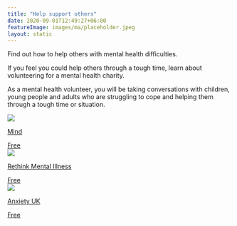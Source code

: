 ```yaml
---
title: "Help support others"
date: 2020-09-01T12:49:27+06:00
featureImage: images/ma/placeholder.jpeg
layout: static
---
```


Find out how to help others with mental health difficulties.

If you feel you could help others through a tough time, learn about volunteering for a mental health charity.

As a mental health volunteer, you will be taking conversations with children, young people and adults who are struggling to cope and helping them through a tough time or situation.

<a class="ma-link" href="https://www.mind.org.uk/get-involved/volunteering-and-participating/"><div class="ma-card ma-card-Learning"><div class="ma-icon"><img src ="/images/icon-check.png"/></div><div class="ma-name"><p>Mind</p></div><div class="ma-paid-text"><span>Free</span></div></div></a><a class="ma-link" href="https://www.rethink.org/get-involved/use-your-experience/volunteer-with-us/"><div class="ma-card ma-card-Learning"><div class="ma-icon"><img src ="/images/icon-check.png"/></div><div class="ma-name"><p>Rethink Mental Illness</p></div><div class="ma-paid-text"><span>Free</span></div></div></a><a class="ma-link" href="https://www.anxietyuk.org.uk/get-involved/volunteer-with-us/"><div class="ma-card ma-card-Learning"><div class="ma-icon"><img src ="/images/icon-check.png"/></div><div class="ma-name"><p>Anxiety UK</p></div><div class="ma-paid-text"><span>Free</span></div></div></a>  

<br/><br/>






